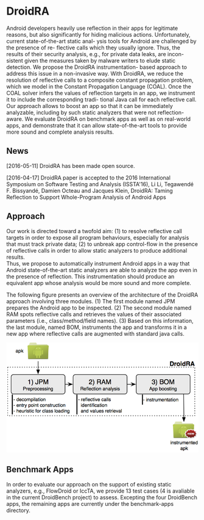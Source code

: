 # DroidRA

Android developers heavily use reflection in their apps for legitimate reasons, but also significantly for hiding malicious actions. Unfortunately, current state-of-the-art static anal- ysis tools for Android are challenged by the presence of re- flective calls which they usually ignore. Thus, the results of their security analysis, e.g., for private data leaks, are incon- sistent given the measures taken by malware writers to elude static detection. We propose the DroidRA instrumentation- based approach to address this issue in a non-invasive way. With DroidRA, we reduce the resolution of reflective calls to a composite constant propagation problem, which we model in the Constant Propagation Language (COAL). Once the COAL solver infers the values of reflection targets in an app, we instrument it to include the corresponding tradi- tional Java call for each reflective call. Our approach allows to boost an app so that it can be immediately analyzable, including by such static analyzers that were not reflection- aware. We evaluate DroidRA on benchmark apps as well as on real-world apps, and demonstrate that it can allow state-of-the-art tools to provide more sound and complete analysis results.

## News
[2016-05-11] DroidRA has been made open source.

[2016-04-17] DroidRA paper is accepted to the 2016 International Symposium on Software Testing and Analysis (ISSTA'16), Li Li, Tegawendé F. Bissyandé, Damien Octeau and Jacques Klein, DroidRA: Taming Reflection to Support Whole-Program Analysis of Android Apps

## Approach

Our work is directed toward a twofold aim: (1) to resolve reflective call targets in order to expose
all program behaviours, especially for analysis that must track private data; (2) to unbreak
app control-flow in the presence of reflective calls in order to allow static analyzers to produce additional results.  
Thus, we propose to automatically instrument Android apps in a way that Android state-of-the-art  static analyzers are able to analyze the app even in the presence of reflection. This instrumentation should produce an equivalent app whose analysis would be more sound and more complete.

The following figure presents an overview of the architecture of the DroidRA approach involving three modules. 
(1) The first module named JPM prepares the Android app to be inspected.
(2) The second module named RAM spots reflective calls and retrieves the values 
of their associated parameters (i.e., class/method/field names).
(3) Based on this information, the last module, named BOM, instruments the app and 
transforms it in a new app where reflective calls are augmented with standard java calls.  

![DroidRA Overview](images/fig_approach_overview.png)

## Benchmark Apps

In order to evaluate our approach on the support of existing static analyzers, e.g., FlowDroid or IccTA,
we provide 13 test cases (4 is avaliable in the current DroidBench project) to assess.
Excepting the four DroidBench apps, the remaining apps are currently under the benchmark-apps directory.
